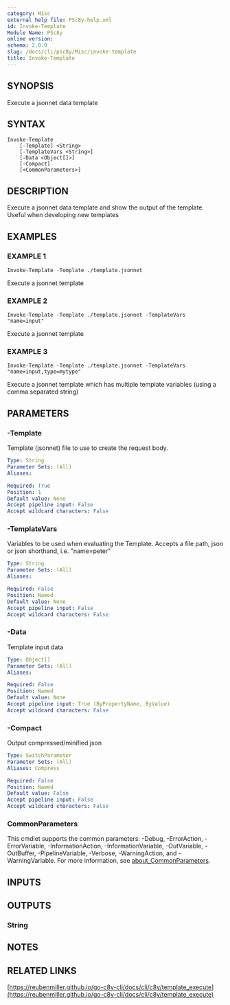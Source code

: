 ```yaml
---
category: Misc
external help file: PSc8y-help.xml
id: Invoke-Template
Module Name: PSc8y
online version:
schema: 2.0.0
slug: /docs/cli/psc8y/Misc/invoke-template
title: Invoke-Template
---
```




## SYNOPSIS
Execute a jsonnet data template

## SYNTAX

```
Invoke-Template
	[-Template] <String>
	[-TemplateVars <String>]
	[-Data <Object[]>]
	[-Compact]
	[<CommonParameters>]
```

## DESCRIPTION
Execute a jsonnet data template and show the output of the template.
Useful when developing new templates

## EXAMPLES

### EXAMPLE 1
```
Invoke-Template -Template ./template.jsonnet
```

Execute a jsonnet template

### EXAMPLE 2
```
Invoke-Template -Template ./template.jsonnet -TemplateVars "name=input"
```

Execute a jsonnet template

### EXAMPLE 3
```
Invoke-Template -Template ./template.jsonnet -TemplateVars "name=input,type=mytype"
```

Execute a jsonnet template which has multiple template variables (using a comma separated string)

## PARAMETERS

### -Template
Template (jsonnet) file to use to create the request body.

```yaml
Type: String
Parameter Sets: (All)
Aliases:

Required: True
Position: 1
Default value: None
Accept pipeline input: False
Accept wildcard characters: False
```

### -TemplateVars
Variables to be used when evaluating the Template.
Accepts a file path, json or json shorthand, i.e.
"name=peter"

```yaml
Type: String
Parameter Sets: (All)
Aliases:

Required: False
Position: Named
Default value: None
Accept pipeline input: False
Accept wildcard characters: False
```

### -Data
Template input data

```yaml
Type: Object[]
Parameter Sets: (All)
Aliases:

Required: False
Position: Named
Default value: None
Accept pipeline input: True (ByPropertyName, ByValue)
Accept wildcard characters: False
```

### -Compact
Output compressed/minified json

```yaml
Type: SwitchParameter
Parameter Sets: (All)
Aliases: Compress

Required: False
Position: Named
Default value: False
Accept pipeline input: False
Accept wildcard characters: False
```

### CommonParameters
This cmdlet supports the common parameters: -Debug, -ErrorAction, -ErrorVariable, -InformationAction, -InformationVariable, -OutVariable, -OutBuffer, -PipelineVariable, -Verbose, -WarningAction, and -WarningVariable. For more information, see [about_CommonParameters](http://go.microsoft.com/fwlink/?LinkID=113216).

## INPUTS

## OUTPUTS

### String
## NOTES

## RELATED LINKS

[https://reubenmiller.github.io/go-c8y-cli/docs/cli/c8y/template_execute](https://reubenmiller.github.io/go-c8y-cli/docs/cli/c8y/template_execute)

